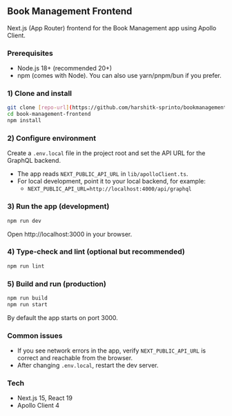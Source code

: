## Book Management Frontend

Next.js (App Router) frontend for the Book Management app using Apollo Client.

### Prerequisites
- Node.js 18+ (recommended 20+)
- npm (comes with Node). You can also use yarn/pnpm/bun if you prefer.

### 1) Clone and install
```bash
git clone [repo-url](https://github.com/harshitk-sprinto/bookmanagementfrontend.git)
cd book-management-frontend
npm install
```

### 2) Configure environment
Create a `.env.local` file in the project root and set the API URL for the GraphQL backend.
- The app reads `NEXT_PUBLIC_API_URL` in `lib/apolloClient.ts`.
- For local development, point it to your local backend, for example:
  - `NEXT_PUBLIC_API_URL=http://localhost:4000/api/graphql`

### 3) Run the app (development)
```bash
npm run dev
```

Open http://localhost:3000 in your browser.

### 4) Type-check and lint (optional but recommended)
```bash
npm run lint
```

### 5) Build and run (production)
```bash
npm run build
npm run start
```

By default the app starts on port 3000.

### Common issues
- If you see network errors in the app, verify `NEXT_PUBLIC_API_URL` is correct and reachable from the browser.
- After changing `.env.local`, restart the dev server.

### Tech
- Next.js 15, React 19
- Apollo Client 4
